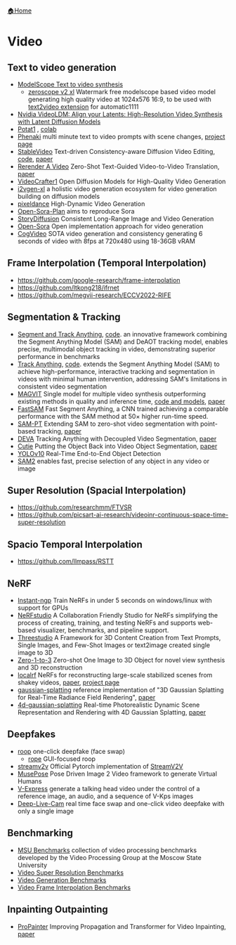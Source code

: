 [🏠Home](README.md)

# Video

## Text to video generation

- [ModelScope Text to video synthesis](https://huggingface.co/spaces/damo-vilab/modelscope-text-to-video-synthesis)
  - [zeroscope v2 xl](https://huggingface.co/cerspense/zeroscope_v2_XL) Watermark free modelscope based video model generating high quality video at 1024x576 16:9, to be used with [text2video extension](https://github.com/kabachuha/sd-webui-text2video) for automatic1111
- [Nvidia VideoLDM: Align your Latents: High-Resolution Video Synthesis with Latent Diffusion Models](https://research.nvidia.com/labs/toronto-ai/VideoLDM/)
- [Potat1](https://huggingface.co/camenduru/potat1) , [colab](https://github.com/camenduru/text-to-video-synthesis-colab)
- [Phenaki](https://openreview.net/forum?id=vOEXS39nOF) multi minute text to video prompts with scene changes, [project page](https://phenaki.video/)
- [StableVideo](https://rese1f.github.io/StableVideo/) Text-driven Consistency-aware Diffusion Video Editing, [code](https://github.com/rese1f/StableVideo), [paper](https://rese1f.github.io/StableVideo/)
- [Rerender A Video](https://github.com/williamyang1991/Rerender_A_Video) Zero-Shot Text-Guided Video-to-Video Translation, [paper](https://arxiv.org/abs/2306.07954)
- [VideoCrafter1](https://github.com/AILab-CVC/VideoCrafter) Open Diffusion Models for High-Quality Video Generation
- [i2vgen-xl](https://github.com/ali-vilab/i2vgen-xl) a holistic video generation ecosystem for video generation building on diffusion models
- [pixeldance](https://makepixelsdance.github.io/) High-Dynamic Video Generation
- [Open-Sora-Plan](https://github.com/PKU-YuanGroup/Open-Sora-Plan) aims to reproduce Sora
- [StoryDiffusion](https://github.com/HVision-NKU/StoryDiffusion) Consistent Long-Range Image and Video Generation
- [Open-Sora](https://github.com/hpcaitech/Open-Sora) Open implementation approach for video generation
- [CogVideo](https://github.com/THUDM/CogVideo) SOTA video generation and consistency generating 6 seconds of video with 8fps at 720x480 using 18-36GB vRAM

## Frame Interpolation (Temporal Interpolation)

- https://github.com/google-research/frame-interpolation
- https://github.com/ltkong218/ifrnet
- https://github.com/megvii-research/ECCV2022-RIFE

## Segmentation & Tracking

- [Segment and Track Anything](https://arxiv.org/abs/2305.06558v1), [code](https://github.com/z-x-yang/segment-and-track-anything). an innovative framework combining the Segment Anything Model (SAM) and DeAOT tracking model, enables precise, multimodal object tracking in video, demonstrating superior performance in benchmarks
- [Track Anything](https://arxiv.org/abs/2304.11968v2), [code](https://github.com/gaomingqi/track-anything). extends the Segment Anything Model (SAM) to achieve high-performance, interactive tracking and segmentation in videos with minimal human intervention, addressing SAM's limitations in consistent video segmentation
- [MAGVIT](https://magvit.cs.cmu.edu/) Single model for multiple video synthesis outperforming existing methods in quality and inference time, [code and models](https://github.com/MAGVIT/magvit), [paper](https://arxiv.org/pdf/2212.05199.pdf)
- [FastSAM](https://github.com/CASIA-IVA-Lab/FastSAM) Fast Segment Anything, a CNN trained achieving a comparable performance with the SAM method at 50× higher run-time speed.
- [SAM-PT](https://github.com/SysCV/sam-pt) Extending SAM to zero-shot video segmentation with point-based tracking, [paper](https://arxiv.org/abs/2307.01197)
- [DEVA](https://github.com/hkchengrex/Tracking-Anything-with-DEVA) Tracking Anything with Decoupled Video Segmentation, [paper](https://arxiv.org/abs/2309.03903)
- [Cutie](https://github.com/hkchengrex/Cutie) Putting the Object Back into Video Object Segmentation, [paper](https://arxiv.org/abs/2310.12982)
- [YOLOv10](https://github.com/THU-MIG/yolov10) Real-Time End-to-End Object Detection
- [SAM2](https://github.com/facebookresearch/segment-anything-2) enables fast, precise selection of any object in any video or image

## Super Resolution (Spacial Interpolation)

- https://github.com/researchmm/FTVSR
- https://github.com/picsart-ai-research/videoinr-continuous-space-time-super-resolution

## Spacio Temporal Interpolation

- https://github.com/llmpass/RSTT

## NeRF

- [Instant-ngp](https://github.com/NVlabs/instant-ngp) Train NeRFs in under 5 seconds on windows/linux with support for GPUs
- [NeRFstudio](https://github.com/nerfstudio-project/nerfstudio) A Collaboration Friendly Studio for NeRFs simplifying the process of creating, training, and testing NeRFs and supports web-based visualizer, benchmarks, and pipeline support.
- [Threestudio](https://github.com/threestudio-project/threestudio) A Framework for 3D Content Creation from Text Prompts, Single Images, and Few-Shot Images or text2image created single image to 3D
- [Zero-1-to-3](https://github.com/cvlab-columbia/zero123) Zero-shot One Image to 3D Object for novel view synthesis and 3D reconstruction
- [localrf](https://github.com/facebookresearch/localrf) NeRFs for reconstructing large-scale stabilized scenes from shakey videos, [paper](https://localrf.github.io/localrf.pdf), [project page](https://localrf.github.io/)
- [gaussian-splatting](https://github.com/graphdeco-inria/gaussian-splatting) reference implementation of "3D Gaussian Splatting for Real-Time Radiance Field Rendering", [paper](https://arxiv.org/abs/2308.04079v1)
- [4d-gaussian-splatting](https://github.com/fudan-zvg/4d-gaussian-splatting) Real-time Photorealistic Dynamic Scene Representation and Rendering with 4D Gaussian Splatting, [paper](https://arxiv.org/abs/2310.10642v1)

## Deepfakes

- [roop](https://github.com/s0md3v/roop) one-click deepfake (face swap)
  - [rope](https://github.com/Hillobar/Rope) GUI-focused roop
- [streamv2v](https://github.com/Jeff-LiangF/streamv2v) Official Pytorch implementation of [StreamV2V](https://jeff-liangf.github.io/projects/streamv2v/)
- [MusePose](https://github.com/TMElyralab/MusePose) Pose Driven Image 2 Video framework to generate Virtual Humans 
- [V-Express](https://github.com/tencent-ailab/V-Express) generate a talking head video under the control of a reference image, an audio, and a sequence of V-Kps images
- [Deep-Live-Cam](https://github.com/hacksider/Deep-Live-Cam) real time face swap and one-click video deepfake with only a single image

## Benchmarking

- [MSU Benchmarks](https://videoprocessing.ai/) collection of video processing benchmarks developed by the Video Processing Group at the Moscow State University
- [Video Super Resolution Benchmarks](https://paperswithcode.com/task/video-super-resolution)
- [Video Generation Benchmarks](https://paperswithcode.com/task/video-generation)
- [Video Frame Interpolation Benchmarks](https://paperswithcode.com/task/video-frame-interpolation)

## Inpainting Outpainting

- [ProPainter](https://github.com/sczhou/ProPainter) Improving Propagation and Transformer for Video Inpainting, [paper](https://arxiv.org/abs/2309.03897)
